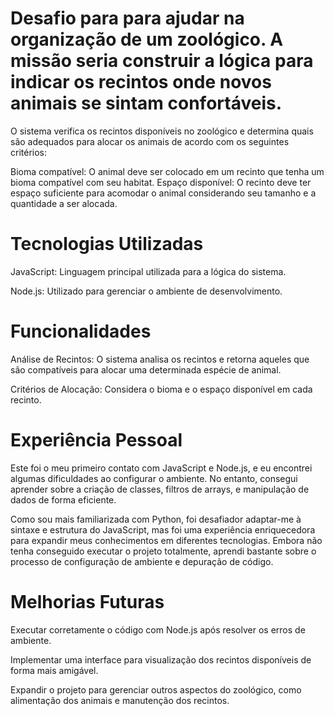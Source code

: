 # Desafio para  para ajudar na organização de um zoológico. A missão seria  construir a lógica para indicar os recintos onde novos animais se sintam confortáveis.
O sistema verifica os recintos disponíveis no zoológico e determina quais são adequados para alocar os animais de acordo com os seguintes critérios:

Bioma compatível: O animal deve ser colocado em um recinto que tenha um bioma compatível com seu habitat.
Espaço disponível: O recinto deve ter espaço suficiente para acomodar o animal considerando seu tamanho e a quantidade a ser alocada.

# Tecnologias Utilizadas
 JavaScript: Linguagem principal utilizada para a lógica do sistema.

 Node.js: Utilizado para gerenciar o ambiente de desenvolvimento.

 # Funcionalidades
 
Análise de Recintos: O sistema analisa os recintos e retorna aqueles que são compatíveis para alocar uma determinada espécie de animal.

Critérios de Alocação: Considera o bioma e o espaço disponível em cada recinto.

# Experiência Pessoal
Este foi o meu primeiro contato com JavaScript e Node.js, e eu encontrei algumas dificuldades ao configurar o ambiente. No entanto, consegui aprender sobre a criação de classes, filtros de arrays, e manipulação de dados de forma eficiente.

Como sou mais familiarizada com Python, foi desafiador adaptar-me à sintaxe e estrutura do JavaScript, mas foi uma experiência enriquecedora para expandir meus conhecimentos em diferentes tecnologias. Embora não tenha conseguido executar o projeto totalmente, aprendi bastante sobre o processo de configuração de ambiente e depuração de código.

# Melhorias Futuras
Executar corretamente o código com Node.js após resolver os erros de ambiente.

Implementar uma interface para visualização dos recintos disponíveis de forma mais amigável.

Expandir o projeto para gerenciar outros aspectos do zoológico, como alimentação dos animais e manutenção dos recintos.
